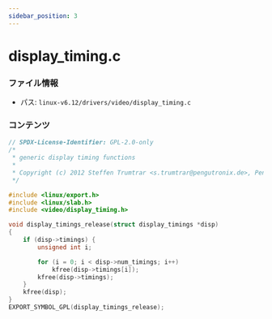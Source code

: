 ```yaml
---
sidebar_position: 3
---
```

# display_timing.c

### ファイル情報

- パス: `linux-v6.12/drivers/video/display_timing.c`

### コンテンツ

```c
// SPDX-License-Identifier: GPL-2.0-only
/*
 * generic display timing functions
 *
 * Copyright (c) 2012 Steffen Trumtrar <s.trumtrar@pengutronix.de>, Pengutronix
 */

#include <linux/export.h>
#include <linux/slab.h>
#include <video/display_timing.h>

void display_timings_release(struct display_timings *disp)
{
	if (disp->timings) {
		unsigned int i;

		for (i = 0; i < disp->num_timings; i++)
			kfree(disp->timings[i]);
		kfree(disp->timings);
	}
	kfree(disp);
}
EXPORT_SYMBOL_GPL(display_timings_release);

```
